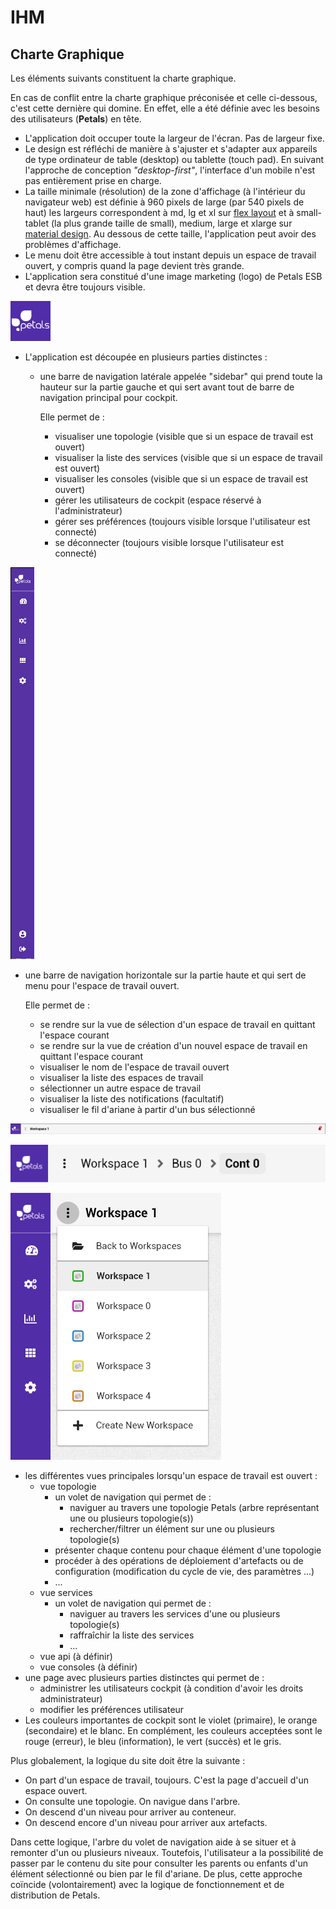 # IHM

## Charte Graphique

Les éléments suivants constituent la charte graphique.

En cas de conflit entre la charte graphique préconisée et celle ci-dessous, c'est cette dernière qui domine. En effet, elle a été définie avec les besoins des utilisateurs \(**Petals**\) en tête.

* L'application doit occuper toute la largeur de l'écran. Pas de largeur fixe.
* Le design est réfléchi de manière à s'ajuster et s'adapter aux appareils de type ordinateur de table \(desktop\) ou tablette \(touch pad\). En suivant l'approche de conception _"desktop-first"_, l'interface d'un mobile n'est pas entièrement prise en charge.
* La taille minimale \(résolution\) de la zone d'affichage \(à l'intérieur du navigateur web\) est définie à 960 pixels de large \(par 540 pixels de haut\) les largeurs correspondent à md, lg et xl sur [flex layout](https://github.com/angular/flex-layout/wiki/Responsive-API#mediaqueries-and-aliases) et à small-tablet \(la plus grande taille de small\), medium, large et xlarge sur [material design](https://material.io/design/layout/responsive-layout-grid.html#breakpoints). Au dessous de cette taille, l'application peut avoir des problèmes d'affichage.
* Le menu doit être accessible à tout instant depuis un espace de travail ouvert, y compris quand la page devient très grande.
* L'application sera constitué d'une image marketing \(logo\) de Petals ESB et devra être toujours visible.

![logo petals cockpit](.gitbook/assets/logo-petals-sidebar.jpg)

* L'application est découpée en plusieurs parties distinctes :
  * une barre de navigation latérale appelée "sidebar" qui prend toute la hauteur sur la partie gauche et qui sert avant tout de barre de navigation principal pour cockpit. 

    Elle permet de :

    * visualiser une topologie \(visible que si un espace de travail est ouvert\)
    * visualiser la liste des services \(visible que si un espace de travail est ouvert\)
    * visualiser les consoles \(visible que si un espace de travail est ouvert\)
    * gérer les utilisateurs de cockpit \(espace réservé à l'administrateur\)
    * gérer ses préférences \(toujours visible lorsque l'utilisateur est connecté\)
    * se déconnecter \(toujours visible lorsque l'utilisateur est connecté\)

![](.gitbook/assets/sidebar.png)

* une barre de navigation horizontale sur la partie haute et qui sert de menu pour l'espace de travail ouvert.

  Elle permet de :

  * se rendre sur la vue de sélection d'un espace de travail en quittant l'espace courant
  * se rendre sur la vue de création d'un nouvel espace de travail en quittant l'espace courant
  * visualiser le nom de l'espace de travail ouvert
  * visualiser la liste des espaces de travail
  * sélectionner un autre espace de travail
  * visualiser la liste des notifications \(facultatif\)
  * visualiser le fil d'ariane à partir d'un bus sélectionné

![toolbar espace de travail sans bus s&#xE9;lectionn&#xE9; \(pas de fil d&apos;ariane\)](.gitbook/assets/barre-menu-workspace%20%281%29.png)

![toolbar espace de travail avec bus s&#xE9;lectionn&#xE9; \(exemple depuis un conteneur\)](.gitbook/assets/fil-dariane.png)

![menu espace de travail](.gitbook/assets/workspace-overview-menu-1.png)

* les différentes vues principales lorsqu'un espace de travail est ouvert :
  * vue topologie
    * un volet de navigation qui permet de :
      * naviguer au travers une topologie Petals \(arbre représentant une ou plusieurs topologie\(s\)\)
      * rechercher/filtrer un élément sur une ou plusieurs topologie\(s\)
    * présenter chaque contenu pour chaque élément d'une topologie
    * procéder à des opérations de déploiement d'artefacts ou de configuration \(modification du cycle de vie, des paramètres ...\)
    * ...
  * vue services
    * un volet de navigation qui permet de :
      * naviguer au travers les services d'une ou plusieurs topologie\(s\)
      * raffraîchir la liste des services
      * ...
  * vue api \(à définir\)
  * vue consoles \(à définir\)
* une page avec plusieurs parties distinctes qui permet de :
  * administrer les utilisateurs cockpit \(à condition d'avoir les droits administrateur\)
  * modifier les préférences utilisateur 
* Les couleurs importantes de cockpit sont le violet \(primaire\), le orange \(secondaire\) et le blanc. En complément, les couleurs acceptées sont le rouge \(erreur\), le bleu \(information\), le vert \(succès\) et le gris.

Plus globalement, la logique du site doit être la suivante :

* On part d'un espace de travail, toujours. C'est la page d'accueil d'un espace ouvert.
* On consulte une topologie. On navigue dans l'arbre.
* On descend d'un niveau pour arriver au conteneur.
* On descend encore d'un niveau pour arriver aux artefacts.

Dans cette logique, l'arbre du volet de navigation aide à se situer et à remonter d'un ou plusieurs niveaux. Toutefois, l'utilisateur a la possibilité de passer par le contenu du site pour consulter les parents ou enfants d'un élément sélectionné ou bien par le fil d'ariane. De plus, cette approche coïncide \(volontairement\) avec la logique de fonctionnement et de distribution de Petals.


